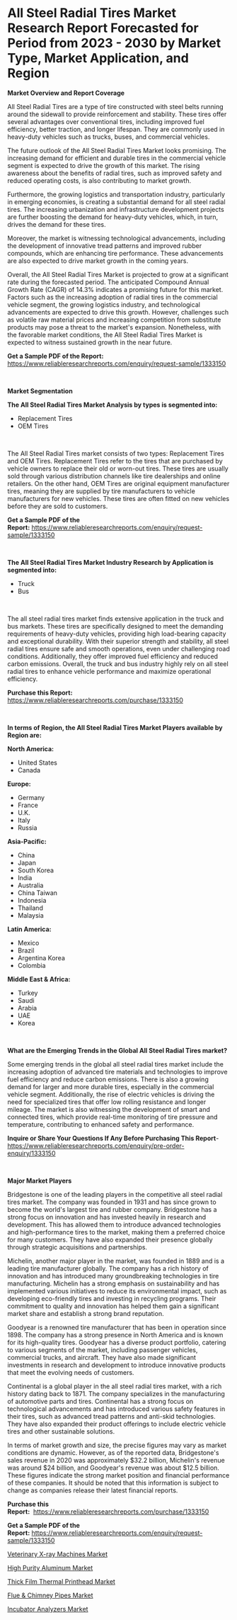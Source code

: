 <p><h1>All Steel Radial Tires Market Research Report Forecasted for Period from 2023 -  2030 by Market Type, Market Application, and Region</h1></p><p><strong>Market Overview and Report Coverage</strong></p>
<p><p>All Steel Radial Tires are a type of tire constructed with steel belts running around the sidewall to provide reinforcement and stability. These tires offer several advantages over conventional tires, including improved fuel efficiency, better traction, and longer lifespan. They are commonly used in heavy-duty vehicles such as trucks, buses, and commercial vehicles.</p><p>The future outlook of the All Steel Radial Tires Market looks promising. The increasing demand for efficient and durable tires in the commercial vehicle segment is expected to drive the growth of this market. The rising awareness about the benefits of radial tires, such as improved safety and reduced operating costs, is also contributing to market growth.</p><p>Furthermore, the growing logistics and transportation industry, particularly in emerging economies, is creating a substantial demand for all steel radial tires. The increasing urbanization and infrastructure development projects are further boosting the demand for heavy-duty vehicles, which, in turn, drives the demand for these tires.</p><p>Moreover, the market is witnessing technological advancements, including the development of innovative tread patterns and improved rubber compounds, which are enhancing tire performance. These advancements are also expected to drive market growth in the coming years.</p><p>Overall, the All Steel Radial Tires Market is projected to grow at a significant rate during the forecasted period. The anticipated Compound Annual Growth Rate (CAGR) of 14.3% indicates a promising future for this market. Factors such as the increasing adoption of radial tires in the commercial vehicle segment, the growing logistics industry, and technological advancements are expected to drive this growth. However, challenges such as volatile raw material prices and increasing competition from substitute products may pose a threat to the market's expansion. Nonetheless, with the favorable market conditions, the All Steel Radial Tires Market is expected to witness sustained growth in the near future.</p></p>
<p><strong>Get a Sample PDF of the Report:</strong> <a href="https://www.reliableresearchreports.com/enquiry/request-sample/1333150">https://www.reliableresearchreports.com/enquiry/request-sample/1333150</a></p>
<p>&nbsp;</p>
<p><strong>Market Segmentation</strong></p>
<p><strong>The All Steel Radial Tires Market Analysis by types is segmented into:</strong></p>
<p><ul><li>Replacement Tires</li><li>OEM Tires</li></ul></p>
<p>&nbsp;</p>
<p><p>The All Steel Radial Tires market consists of two types: Replacement Tires and OEM Tires. Replacement Tires refer to the tires that are purchased by vehicle owners to replace their old or worn-out tires. These tires are usually sold through various distribution channels like tire dealerships and online retailers. On the other hand, OEM Tires are original equipment manufacturer tires, meaning they are supplied by tire manufacturers to vehicle manufacturers for new vehicles. These tires are often fitted on new vehicles before they are sold to customers.</p></p>
<p><strong>Get a Sample PDF of the Report:</strong>&nbsp;<a href="https://www.reliableresearchreports.com/enquiry/request-sample/1333150">https://www.reliableresearchreports.com/enquiry/request-sample/1333150</a></p>
<p>&nbsp;</p>
<p><strong>The All Steel Radial Tires Market Industry Research by Application is segmented into:</strong></p>
<p><ul><li>Truck</li><li>Bus</li></ul></p>
<p>&nbsp;</p>
<p><p>The all steel radial tires market finds extensive application in the truck and bus markets. These tires are specifically designed to meet the demanding requirements of heavy-duty vehicles, providing high load-bearing capacity and exceptional durability. With their superior strength and stability, all steel radial tires ensure safe and smooth operations, even under challenging road conditions. Additionally, they offer improved fuel efficiency and reduced carbon emissions. Overall, the truck and bus industry highly rely on all steel radial tires to enhance vehicle performance and maximize operational efficiency.</p></p>
<p><strong>Purchase this Report:</strong>&nbsp; <a href="https://www.reliableresearchreports.com/purchase/1333150">https://www.reliableresearchreports.com/purchase/1333150</a></p>
<p>&nbsp;</p>
<p><strong>In terms of Region, the All Steel Radial Tires Market Players available by Region are:</strong></p>
<p>
    <p> <strong> North America: </strong>
        <ul>
            <li>United States</li>
            <li>Canada</li>
        </ul>
        </p> 
    <p> <strong> Europe: </strong>
        <ul>
            <li>Germany</li>
            <li>France</li>
            <li>U.K.</li>
            <li>Italy</li>
            <li>Russia</li>
        </ul>
        </p> 
    <p> <strong> Asia-Pacific: </strong>
        <ul>
            <li>China</li>
            <li>Japan</li>
            <li>South Korea</li>
            <li>India</li>
            <li>Australia</li>
            <li>China Taiwan</li>
            <li>Indonesia</li>
            <li>Thailand</li>
            <li>Malaysia</li>
        </ul>
        </p> 
    <p> <strong> Latin America: </strong>
        <ul>
            <li>Mexico</li>
            <li>Brazil</li>
            <li>Argentina Korea</li>
            <li>Colombia</li>
        </ul>
        </p> 
    <p> <strong> Middle East & Africa: </strong>
        <ul>
            <li>Turkey</li>
            <li>Saudi</li>
            <li>Arabia</li>
            <li>UAE</li>
            <li>Korea</li>
        </ul>
    </p>
    </p>
<p>&nbsp;</p>
<p><strong>What are the Emerging Trends in the Global All Steel Radial Tires market?</strong></p>
<p><p>Some emerging trends in the global all steel radial tires market include the increasing adoption of advanced tire materials and technologies to improve fuel efficiency and reduce carbon emissions. There is also a growing demand for larger and more durable tires, especially in the commercial vehicle segment. Additionally, the rise of electric vehicles is driving the need for specialized tires that offer low rolling resistance and longer mileage. The market is also witnessing the development of smart and connected tires, which provide real-time monitoring of tire pressure and temperature, contributing to enhanced safety and performance.</p></p>
<p><strong>Inquire or Share Your Questions If Any Before Purchasing This Report</strong>- <a href="https://www.reliableresearchreports.com/enquiry/pre-order-enquiry/1333150">https://www.reliableresearchreports.com/enquiry/pre-order-enquiry/1333150</a></p>
<p>&nbsp;</p>
<p><strong>Major Market Players</strong></p>
<p><p>Bridgestone is one of the leading players in the competitive all steel radial tires market. The company was founded in 1931 and has since grown to become the world's largest tire and rubber company. Bridgestone has a strong focus on innovation and has invested heavily in research and development. This has allowed them to introduce advanced technologies and high-performance tires to the market, making them a preferred choice for many customers. They have also expanded their presence globally through strategic acquisitions and partnerships.</p><p>Michelin, another major player in the market, was founded in 1889 and is a leading tire manufacturer globally. The company has a rich history of innovation and has introduced many groundbreaking technologies in tire manufacturing. Michelin has a strong emphasis on sustainability and has implemented various initiatives to reduce its environmental impact, such as developing eco-friendly tires and investing in recycling programs. Their commitment to quality and innovation has helped them gain a significant market share and establish a strong brand reputation.</p><p>Goodyear is a renowned tire manufacturer that has been in operation since 1898. The company has a strong presence in North America and is known for its high-quality tires. Goodyear has a diverse product portfolio, catering to various segments of the market, including passenger vehicles, commercial trucks, and aircraft. They have also made significant investments in research and development to introduce innovative products that meet the evolving needs of customers.</p><p>Continental is a global player in the all steel radial tires market, with a rich history dating back to 1871. The company specializes in the manufacturing of automotive parts and tires. Continental has a strong focus on technological advancements and has introduced various safety features in their tires, such as advanced tread patterns and anti-skid technologies. They have also expanded their product offerings to include electric vehicle tires and other sustainable solutions.</p><p>In terms of market growth and size, the precise figures may vary as market conditions are dynamic. However, as of the reported data, Bridgestone's sales revenue in 2020 was approximately $32.2 billion, Michelin's revenue was around $24 billion, and Goodyear's revenue was about $12.5 billion. These figures indicate the strong market position and financial performance of these companies. It should be noted that this information is subject to change as companies release their latest financial reports.</p></p>
<p><strong>Purchase this Report:</strong>&nbsp;&nbsp;<a href="https://www.reliableresearchreports.com/purchase/1333150">https://www.reliableresearchreports.com/purchase/1333150</a></p>
<p></p>
<p><strong>Get a Sample PDF of the Report:</strong>&nbsp;<a href="https://www.reliableresearchreports.com/enquiry/request-sample/1333150">https://www.reliableresearchreports.com/enquiry/request-sample/1333150</a></p>
<p><p><a href="https://github.com/merzlyukov93/Market-Research-Report-List-1/blob/main/veterinary-x-ray-machines-market.md">Veterinary X-ray Machines Market</a></p><p><a href="https://medium.com/@karleeprice2004/high-purity-aluminum-market-size-growth-forecast-2023-2030-170cb8062d61">High Purity Aluminum Market</a></p><p><a href="https://www.linkedin.com/pulse/decoding-thick-film-thermal-printhead-market-deep-dive-latest-wvxnc/">Thick Film Thermal Printhead Market</a></p><p><a href="https://medium.com/@twilabailey2000/flue-amp-chimney-pipes-market-size-growth-forecast-2023-2030-9fecfeec80ed">Flue & Chimney Pipes Market</a></p><p><a href="https://www.linkedin.com/pulse/incubator-analyzers-market-share-amp-new-trends-analysis-report-ebg2c/">Incubator Analyzers Market</a></p></p>